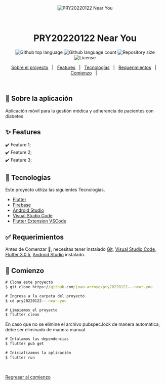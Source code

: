 <div align="center" id="top"> 
  <img src="./.github/app.gif" alt="PRY20220122   Near You" />

  &#xa0;

  <!-- <a href="https://pry20220122nearyou.netlify.app">Demo</a> -->
</div>

<h1 align="center">PRY20220122   Near You</h1>

<p align="center">
  <img alt="Github top language" src="https://img.shields.io/github/languages/top/joao-arroyo/pry20220122---near-you?color=56BEB8">

  <img alt="Github language count" src="https://img.shields.io/github/languages/count/joao-arroyo/pry20220122---near-you?color=56BEB8">

  <img alt="Repository size" src="https://img.shields.io/github/repo-size/joao-arroyo/pry20220122---near-you?color=56BEB8">

  <img alt="License" src="https://img.shields.io/github/license/joao-arroyo/pry20220122---near-you?color=56BEB8">

  <!-- <img alt="Github issues" src="https://img.shields.io/github/issues/{{YOUR_GITHUB_USERNAME}}/pry20220122---near-you?color=56BEB8" /> -->

  <!-- <img alt="Github forks" src="https://img.shields.io/github/forks/{{YOUR_GITHUB_USERNAME}}/pry20220122---near-you?color=56BEB8" /> -->

  <!-- <img alt="Github stars" src="https://img.shields.io/github/stars/{{YOUR_GITHUB_USERNAME}}/pry20220122---near-you?color=56BEB8" /> -->
</p>

<!-- Status -->

<!-- <h4 align="center"> 
	🚧  PRY20220122   Near You 🚀 Under construction...  🚧
</h4> 

<hr> -->

<p align="center">
  <a href="#dart-about">Sobre el proyecto</a> &#xa0; | &#xa0; 
  <a href="#sparkles-features">Features</a> &#xa0; | &#xa0;
  <a href="#rocket-technologies">Tecnologías</a> &#xa0; | &#xa0;
  <a href="#white_check_mark-requirements">Requerimientos</a> &#xa0; | &#xa0;
  <a href="#checkered_flag-starting">Comienzo</a> &#xa0; | &#xa0;
  <!-- 
  <a href="#memo-license">License</a> &#xa0; | &#xa0;
  <a href="https://github.com/joao-arroyo" target="_blank">Author</a> -->
</p>

<br>

## :dart: Sobre la aplicación ##

Aplicación móvil para la gestión médica y adherencia de pacientes con diabetes

## :sparkles: Features ##

:heavy_check_mark: Feature 1;\
:heavy_check_mark: Feature 2;\
:heavy_check_mark: Feature 3;

## :rocket: Tecnologías ##

Este proyecto utiliza las siguientes Tecnologías.

- [Flutter](https://flutter.dev/)
- [Firebase](https://firebase.google.com/)
- [Android Studio](https://developer.android.com/studio)
- [Visual Studio Code](https://code.visualstudio.com/)
- [Flutter Extension VSCode](https://marketplace.visualstudio.com/items?itemName=Dart-Code.flutter)


## :white_check_mark: Requerimientos ##

Antes de Comenzar :checkered_flag:, necesitas tener instalado [Git](https://git-scm.com), [Visual Studio Code](https://code.visualstudio.com/), [Flutter 3.0.5](https://flutter.dev/), [Android Studio](https://developer.android.com/studio) instalado.

## :checkered_flag: Comienzo ##

```cmd
# Clona este proyecto
$ git clone https://github.com/joao-arroyo/pry20220122---near-you
```

```cmd
# Ingresa a la carpeta del proyecto
$ cd pry20220122---near-you
```

```cmd
# Limpiamos el proyecto
$ flutter clean
```

En caso que no se elimine el archivo pubspec.lock de manera automática, debe ser eliminado de manera manual.

```cmd
# Intalamos las dependencias
$ flutter pub get
```

```cmd
# Inicializamos la aplicación
$ flutter run
```

&#xa0;

<a href="#top">Regresar al comienzo</a>
